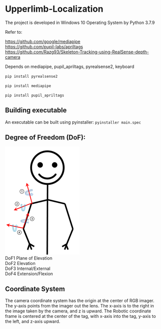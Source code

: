 # Upperlimb-Localization
The project is developed in Windows 10 Operating System by Python 3.7.9

Refer to:

https://github.com/google/mediapipe  
https://github.com/pupil-labs/apriltags  
https://github.com/Razg93/Skeleton-Tracking-using-RealSense-depth-camera

Depends on mediapipe, pupil_apriltags, pyrealsense2, keyboard

`pip install pyrealsense2`

`pip install mediapipe`

`pip install pupil_apriltags`  

## Building executable
An executable can be built using pyinstaller:
`pyinstaller main.spec`

## Degree of Freedom (DoF):  
![image](image/dof.png)  
DoF1 Plane of Elevation  
DoF2 Elevation  
DoF3 Internal/External  
DoF4 Extension/Flexion  

## Coordinate System 
The camera coordinate system has the origin at the center of RGB imager. The y-axis points from the imager out the lens. The x-axis is to the right in the image taken by the camera, and z is upward. The Robotic coordinate frame is centered at the center of the tag, with x-axis into the tag, y-axis to the left, and z-axis upward.

